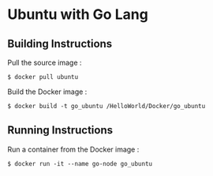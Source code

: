 # Ubuntu with Go Lang

Building Instructions
-
Pull the source image :
<pre><code>$ docker pull ubuntu</code></pre>

Build the Docker image :
<pre><code>$ docker build -t go_ubuntu /HelloWorld/Docker/go_ubuntu</code></pre>

Running Instructions
-
Run a container from the Docker image :
<pre><code>$ docker run -it --name go-node go_ubuntu</code></pre>
